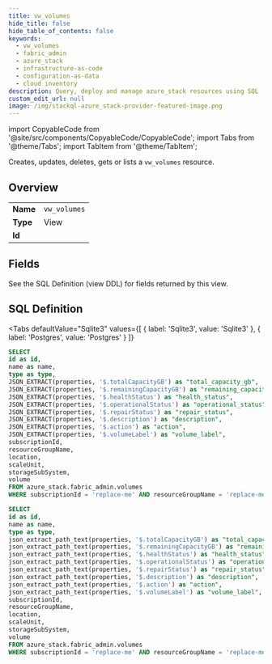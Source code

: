 ```yaml
--- 
title: vw_volumes
hide_title: false
hide_table_of_contents: false
keywords:
  - vw_volumes
  - fabric_admin
  - azure_stack
  - infrastructure-as-code
  - configuration-as-data
  - cloud inventory
description: Query, deploy and manage azure_stack resources using SQL
custom_edit_url: null
image: /img/stackql-azure_stack-provider-featured-image.png
---
```


import CopyableCode from '@site/src/components/CopyableCode/CopyableCode';
import Tabs from '@theme/Tabs';
import TabItem from '@theme/TabItem';

Creates, updates, deletes, gets or lists a <code>vw_volumes</code> resource.

## Overview
<table><tbody>
<tr><td><b>Name</b></td><td><code>vw_volumes</code></td></tr>
<tr><td><b>Type</b></td><td>View</td></tr>
<tr><td><b>Id</b></td><td><CopyableCode code="azure_stack.fabric_admin.vw_volumes" /></td></tr>
</tbody></table>

## Fields

See the SQL Definition (view DDL) for fields returned by this view.

## SQL Definition

<Tabs
defaultValue="Sqlite3"
values={[
{ label: 'Sqlite3', value: 'Sqlite3' },
{ label: 'Postgres', value: 'Postgres' }
]}
>
<TabItem value="Sqlite3">

```sql
SELECT
id as id,
name as name,
type as type,
JSON_EXTRACT(properties, '$.totalCapacityGB') as "total_capacity_gb",
JSON_EXTRACT(properties, '$.remainingCapacityGB') as "remaining_capacity_gb",
JSON_EXTRACT(properties, '$.healthStatus') as "health_status",
JSON_EXTRACT(properties, '$.operationalStatus') as "operational_status",
JSON_EXTRACT(properties, '$.repairStatus') as "repair_status",
JSON_EXTRACT(properties, '$.description') as "description",
JSON_EXTRACT(properties, '$.action') as "action",
JSON_EXTRACT(properties, '$.volumeLabel') as "volume_label",
subscriptionId,
resourceGroupName,
location,
scaleUnit,
storageSubSystem,
volume
FROM azure_stack.fabric_admin.volumes
WHERE subscriptionId = 'replace-me' AND resourceGroupName = 'replace-me' AND location = 'replace-me' AND scaleUnit = 'replace-me' AND storageSubSystem = 'replace-me';
```

</TabItem>
<TabItem value="Postgres">

```sql
SELECT
id as id,
name as name,
type as type,
json_extract_path_text(properties, '$.totalCapacityGB') as "total_capacity_gb",
json_extract_path_text(properties, '$.remainingCapacityGB') as "remaining_capacity_gb",
json_extract_path_text(properties, '$.healthStatus') as "health_status",
json_extract_path_text(properties, '$.operationalStatus') as "operational_status",
json_extract_path_text(properties, '$.repairStatus') as "repair_status",
json_extract_path_text(properties, '$.description') as "description",
json_extract_path_text(properties, '$.action') as "action",
json_extract_path_text(properties, '$.volumeLabel') as "volume_label",
subscriptionId,
resourceGroupName,
location,
scaleUnit,
storageSubSystem,
volume
FROM azure_stack.fabric_admin.volumes
WHERE subscriptionId = 'replace-me' AND resourceGroupName = 'replace-me' AND location = 'replace-me' AND scaleUnit = 'replace-me' AND storageSubSystem = 'replace-me';
```

</TabItem>
</Tabs>
